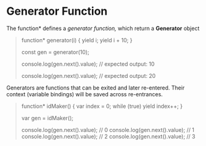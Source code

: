 # Generator Function
The function* defines a *generator function,* which return a **Generator** object

>function* generator(i) {
> yield i;
> yield i + 10;
>}
>
>const gen = generator(10);
>
>console.log(gen.next().value);
>// expected output: 10
>
>console.log(gen.next().value);
>// expected output: 20

Generators are functions that can be exited and later re-entered. Their context (variable bindings) will be saved across re-entrances.

>function* idMaker() {
> var index = 0;
>  while (true)
>    yield index++;
>}
>
> var gen = idMaker();
>
>console.log(gen.next().value); // 0
>console.log(gen.next().value); // 1
>console.log(gen.next().value); // 2
>console.log(gen.next().value); // 3